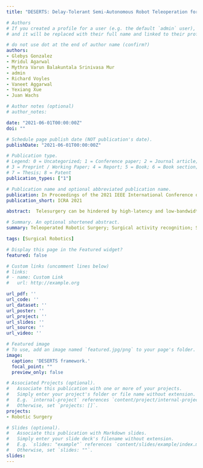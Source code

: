```yaml
---
title: "DESERTS: Delay-Tolerant Semi-Autonomous Robot Teleoperation for Surgery"

# Authors
# If you created a profile for a user (e.g. the default `admin` user), write the username (folder name) here 
# and it will be replaced with their full name and linked to their profile.

# do not use dot at the end of author name (confirm?)
authors:
- Glebys Gonzalez
- Mridul Agarwal
- Mythra Varun Balakuntala Srinivasa Mur
- admin
- Richard Voyles
- Vaneet Aggarwal
- Yexiang Xue
- Juan Wachs

# Author notes (optional)
# author_notes:

date: "2021-06-01T00:00:00Z"
doi: ""

# Schedule page publish date (NOT publication's date).
publishDate: "2021-06-01T00:00:00Z"

# Publication type.
# Legend: 0 = Uncategorized; 1 = Conference paper; 2 = Journal article;
# 3 = Preprint / Working Paper; 4 = Report; 5 = Book; 6 = Book section;
# 7 = Thesis; 8 = Patent
publication_types: ["1"]

# Publication name and optional abbreviated publication name.
publication: In Proceedings of the 2021 IEEE International Conference on Robotics and Automation 
publication_short: ICRA 2021

abstract:  Telesurgery can be hindered by high-latency and low-bandwidth communication networks, often found in austere settings. Even delays of less than one second are known to negatively impact surgeries. To tackle the effects of connectivity associated with telerobotic surgeries, we propose the DESERTS framework. DESERTS provides a novel simulator interface where the surgeon can operate directly on a virtualized reality simulation and the activities are mirrored in a remote robot, almost simultaneously. Thus, the surgeon can perform the surgery uninterrupted, while high-level commands are extracted from his motions and are sent to a remote robotic agent. The simulated setup mirrors the remote environment, including an alphablended view of the remote scene. The framework abstracts the actions into atomic surgical maneuvers (surgemes) which eliminate the need to transmit compressed video information. This system uses a deep learning based architecture to perform live recognition of the surgemes executed by the operator. The robot then executes the received surgemes, thereby achieving semiautonomy. The framework’s performance was tested on a peg transfer task. We evaluated the accuracy of the recognition and execution module independently as well as during live execution. Furthermore, we assessed the framework’s performance in the presence of increasing delays. Notably, the system maintained a task success rate of 87% from no-delays to 5 seconds of delay.

# Summary. An optional shortened abstract.
summary: Teleoperated Robotic Surgery; Surgical activity recognition; Surgical vision and perception

tags: [Surgical Robotics]

# Display this page in the Featured widget?
featured: false

# Custom links (uncomment lines below)
# links:
# - name: Custom Link
#   url: http://example.org

url_pdf: ''
url_code: ''
url_dataset: ''
url_poster: ''
url_project: ''
url_slides: ''
url_source: ''
url_video: ''

# Featured image
# To use, add an image named `featured.jpg/png` to your page's folder. 
image:
  caption: 'DESERTS framework.'
  focal_point: ""
  preview_only: false

# Associated Projects (optional).
#   Associate this publication with one or more of your projects.
#   Simply enter your project's folder or file name without extension.
#   E.g. `internal-project` references `content/project/internal-project/index.md`.
#   Otherwise, set `projects: []`.
projects:
- Robotic Surgery

# Slides (optional).
#   Associate this publication with Markdown slides.
#   Simply enter your slide deck's filename without extension.
#   E.g. `slides: "example"` references `content/slides/example/index.md`.
#   Otherwise, set `slides: ""`.
slides: 
---
```

